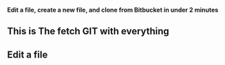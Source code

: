 **Edit a file, create a new file, and clone from Bitbucket in under 2 minutes**

This is The fetch GIT with everything
---

## Edit a file

